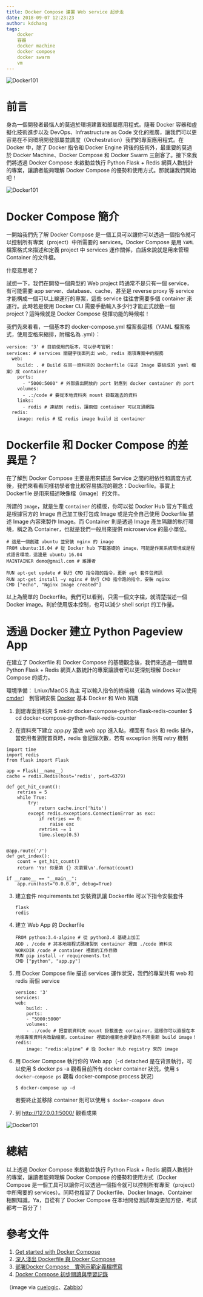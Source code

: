 ```yaml
---
title: Docker Compose 建置 Web service 起步走
date: 2018-09-07 12:23:23
author: kdchang
tags: 
    docker
    容器
    docker machine
    docker compose
    docker swarm
    vm
---
```


![Docker101](/img/kdchang/docker101/docker-compose-logo.png)

# 前言
身為一個開發者最惱人的莫過於環境建置和部屬應用程式。隨著 Docker 容器和虛擬化技術進步以及 DevOps、Infrastructure as Code 文化的推廣，讓我們可以更容易在不同環境開發部屬並調度（Orchestration）我們的專案應用程式。在 Docker 中，除了 Docker 指令和 Docker Engine 背後的技術外，最重要的莫過於 Docker Machine、Docker Compose 和 Docker Swarm 三劍客了。接下來我們將透過 Docker Compose 來啟動並執行 Python Flask + Redis 網頁人數統計的專案，讓讀者能夠理解 Docker Compose 的優勢和使用方式。那就讓我們開始吧！

![Docker101](/img/kdchang/docker101/docker-compose-services.png)

# Docker Compose 簡介
一開始我們先了解 Docker Compose 是一個工具可以讓你可以透過一個指令就可以控制所有專案（project）中所需要的 services。Docker Compose 是用 `YAML` 檔案格式來描述和定義 project 中 services 運作關係，白話來說就是用來管理 Container 的文件檔。

什麼意思呢？

試想一下，我們在開發一個典型的 Web project 時通常不是只有一個 service，有可能需要 app server、database、cache，甚至是 reverse proxy 等 service 才能構成一個可以上線運行的專案，這些 service 往往會需要多個 container 來運行。此時若是使用 Docker CLI 需要手動輸入多少行才能正式啟動一個 project？這時候就是 Docker Compose 發揮功能的時候啦！

我們先來看看，一個基本的 docker-compose.yml 檔案長這樣（YAML 檔案格式，使用空格來縮排，附檔名為 .yml）：

```
version: '3' # 目前使用的版本，可以參考官網：
services: # services 關鍵字後面列出 web, redis 兩項專案中的服務
  web:
    build: . # Build 在同一資料夾的 Dockerfile（描述 Image 要組成的 yaml 檔案）成 container
    ports:
      - "5000:5000" # 外部露出開放的 port 對應到 docker container 的 port
    volumes:
      - .:/code # 要從本地資料夾 mount 掛載進去的資料
    links:
      - redis # 連結到 redis，讓兩個 container 可以互通網路
  redis:
    image: redis # 從 redis image build 出 container
```

# Dockerfile 和 Docker Compose 的差異是？
在了解到 Docker Compose 主要是用來描述 Service 之間的相依性和調度方式後，我們來看看同樣初學者會比較容易搞混的觀念：Dockerfile。事實上 Dockerfile 是用來描述映像檔（image）的文件。

所謂的 `Image`，就是生產 `Container` 的模版，你可以從 Docker Hub 官方下載或是根據官方的 Image 自己加工後打包成 Image 或是完全自己使用 Dockerfile 描述 Image 內容來製作 Image。而 Container 則是透過 Image 產生隔離的執行環境，稱之為 Container，也就是我們一般用來提供 microservice 的最小單位。

```
# 這是一個創建 ubuntu 並安裝 nginx 的 image
FROM ubuntu:16.04 # 從 Docker hub 下載基礎的 image，可能是作業系統環境或是程式語言環境，這邊是 ubuntu 16.04
MAINTAINER demo@gmail.com # 維護者

RUN apt-get update # 執行 CMD 指令跑的指令，更新 apt 套件包資訊
RUN apt-get install –y nginx # 執行 CMD 指令跑的指令，安裝 nginx
CMD ["echo", "Nginx Image created"] 
```

以上為簡單的 Dockerfile。我們可以看到，只需一個文字檔，就清楚描述一個 Docker image。利於使用版本控制，也可以減少 shell script 的工作量。

# 透過 Docker 建立 Python Pageview App
在建立了 Dockerfile 和 Docker Compose 的基礎觀念後，我們來透過一個簡單 Python Flask + Redis 網頁人數統計的專案讓讀者可以更深刻理解 Docker Compose 的威力。

環境準備：
Lniux/MacOS 為主
可以輸入指令的終端機（若為 windows 可以使用 [cmder](http://cmder.net/)）
到官網安裝 [Docker](https://docs.docker.com/install/)
基本 Docker 和 Web 知識

1. 創建專案資料夾
$ mkdir docker-compose-python-flask-redis-counter
$ cd docker-compose-python-flask-redis-counter

2. 在資料夾下建立 app.py 當做 web app 進入點，裡面有 flask 和 redis 操作，當使用者瀏覽首頁時，redis 會記錄次數，若有 exception 則有 retry 機制
```
import time
import redis
from flask import Flask

app = Flask(__name__)
cache = redis.Redis(host='redis', port=6379)

def get_hit_count():
    retries = 5
    while True:
        try:
            return cache.incr('hits')
        except redis.exceptions.ConnectionError as exc:
            if retries == 0:
                raise exc
            retries -= 1
            time.sleep(0.5)


@app.route('/')
def get_index():
    count = get_hit_count()
    return 'Yo! 你是第 {} 次瀏覽\n'.format(count)

if __name__ == "__main__":
    app.run(host="0.0.0.0", debug=True)
```


3. 建立套件 requirements.txt 安裝資訊讓 Dockerfile 可以下指令安裝套件

    ```
    flask
    redis
    ```

4. 建立 Web App 的 Dockerfile

    ```
    FROM python:3.4-alpine # 從 python3.4 基礎上加工
    ADD . /code # 將本地端程式碼複製到 container 裡面 ./code 資料夾
    WORKDIR /code # container 裡面的工作目錄
    RUN pip install -r requirements.txt
    CMD ["python", "app.py"]
    ```

5. 用 Docker Compose file 描述 services 運作狀況，我們的專案共有 web 和 redis 兩個 service

    ```
    version: '3'
    services:
    web:
        build: .
        ports:
        - "5000:5000"
        volumes:
        - .:/code # 把當前資料夾 mount 掛載進去 container，這樣你可以直接在本地端專案資料夾改動檔案，container 裡面的檔案也會更動也不用重新 build image！
    redis:
        image: "redis:alpine" # 從 Docker Hub registry 來的 image
    ```

6. 用 Docker Compose 執行你的 Web app（-d detached 是在背景執行，可以使用 $ docker ps -a 觀看目前所有 docker container 狀況，使用 `$ docker-compose ps` 觀看 docker-compose process 狀況）

    ```
    $ docker-compose up -d
    ```

    若要終止並移除 container 則可以使用 `$ docker-compose down`

7. 到 http://127.0.0.1:5000/ 觀看成果

![Docker101](/img/kdchang/docker101/docker-compose-flask-redis-demo.png)

# 總結
以上透過 Docker Compose 來啟動並執行 Python Flask + Redis 網頁人數統計的專案，讓讀者能夠理解 Docker Compose 的優勢和使用方式（Docker Compose 是一個工具可以讓你可以透過一個指令就可以控制所有專案（project）中所需要的 services）。同時也複習了 Dockerfile、Docker Image、Container 相關知識。Ya，自從有了 Docker Compose 在本地開發測試專案更加方便，考試都考一百分了！

# 參考文件
1. [Get started with Docker Compose](https://docs.docker.com/compose/gettingstarted/#step-8-experiment-with-some-other-commands)
2. [深入淺出 Dockerfile 與 Docker Compose](https://oomusou.io/docker/dockerfile-dockercompose/)
3. [部署Docker Compose　實例示範定義檔撰寫](http://www.netadmin.com.tw/article_content.aspx?sn=1712060002)
4. [Docker Compose 初步閱讀與學習記錄](http://blog.maxkit.com.tw/2017/03/docker-compose.html)

（image via [cuelogic](https://medium.com/skillshare-team/from-docker-compose-to-minikube-d94cbe97acda)、[Zabbix](https://share.zabbix.com/virtualization/docker/docker-compose-yml-v2-format-for-zabbix-3-0)）

